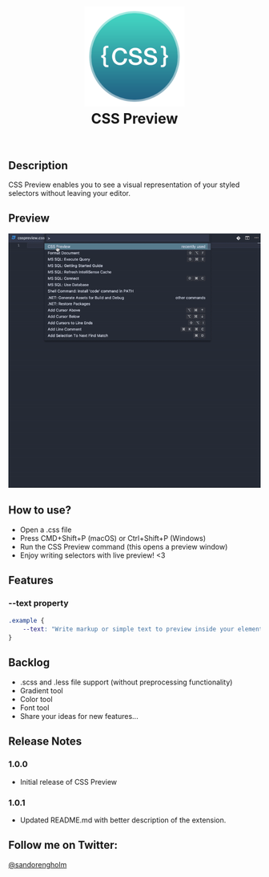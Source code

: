 <h1 align="center">
  <br>
    <img src="https://github.com/sandorengholm/csspreview/blob/master/images/icon.png?raw=true" alt="logo" width="200">
  <br>
  CSS Preview
  <br>
  <br>
</h1>

## Description
CSS Preview enables you to see a visual representation of your styled selectors without leaving your editor.

## Preview
![CSS Preview](https://github.com/sandorengholm/csspreview/blob/master/images/csspreview.gif?raw=true)

## How to use?
* Open a .css file
* Press CMD+Shift+P (macOS) or Ctrl+Shift+P (Windows)
* Run the CSS Preview command (this opens a preview window)
* Enjoy writing selectors with live preview! <3

## Features
### --text property
```css
.example {
    --text: "Write markup or simple text to preview inside your element";
}
```

## Backlog
* .scss and .less file support (without preprocessing functionality)
* Gradient tool
* Color tool
* Font tool
* Share your ideas for new features...

## Release Notes

### 1.0.0
* Initial release of CSS Preview

### 1.0.1
* Updated README.md with better description of the extension.

## Follow me on Twitter:
[@sandorengholm](https://twitter.com/sandorengholm)